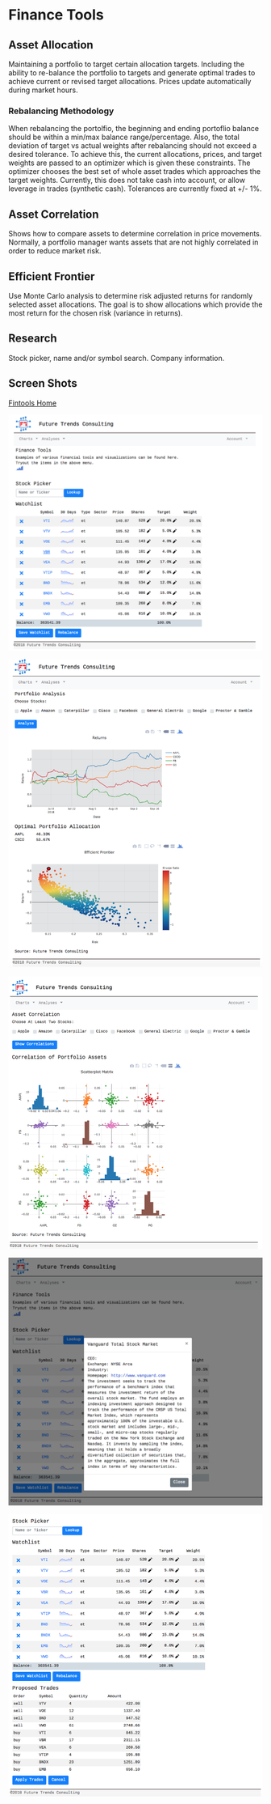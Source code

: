 # Finance Tools
## Asset Allocation
Maintaining a portfolio to target certain allocation targets. Including the ability to re-balance the portfolio to targets and generate optimal trades to achieve current or revised target allocations. Prices update automatically during market hours.
### Rebalancing Methodology
When rebalancing the portolfio, the beginning and ending portoflio balance should be within a min/max balance range/percentage. Also, the total deviation of target vs actual weights after rebalancing should not exceed a desired tolerance. To achieve this, the current allocations, prices, and target weights are passed to an optimizer which is given these constraints. The optimizer chooses the best set of whole asset trades which approaches the target weights. Currently, this does not take cash into account, or allow leverage in trades (synthetic cash). Tolerances are currently fixed at +/- 1%.
## Asset Correlation
Shows how to compare assets to determine correlation in price movements. Normally, a portfolio manager wants assets that are not highly correlated in order to reduce market risk.
## Efficient Frontier
Use Monte Carlo analysis to determine risk adjusted returns for randomly selected asset allocations. The goal is to show allocations which provide the most return for the chosen risk (variance in returns).
## Research
Stock picker, name and/or symbol search. Company information.
## Screen Shots
[Fintools Home](https://futurtrends-fintools.herokuapp.com/)

![Home Page](https://raw.githubusercontent.com/oshea00/fintools/master/static/images/home.png)

![Efficient Frontier](https://raw.githubusercontent.com/oshea00/fintools/master/static/images/efficient.png)

![Asset Correlation](https://raw.githubusercontent.com/oshea00/fintools/master/static/images/corr.png)

![Research](https://raw.githubusercontent.com/oshea00/fintools/master/static/images/research.png)

![Rebalancing](https://raw.githubusercontent.com/oshea00/fintools/master/static/images/rebalance.png)

